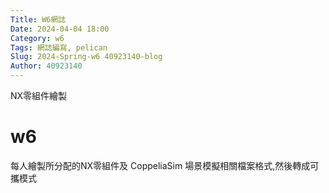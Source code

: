 ```yaml
---
Title: W6網誌
Date: 2024-04-04 18:00
Category: w6
Tags: 網誌編寫, pelican
Slug: 2024-Spring-w6 40923140-blog 
Author: 40923140
---
```


NX零組件繪製

<!-- PELICAN_END_SUMMARY -->

# w6
每人繪製所分配的NX零組件及 CoppeliaSim 場景模擬相關檔案格式,然後轉成可攜模式
